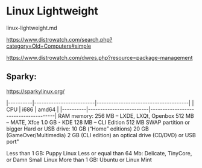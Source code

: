 # Linux Lightweight

linux-lightweight.md

https://www.distrowatch.com/search.php?category=Old+Computers#simple

https://www.distrowatch.com/dwres.php?resource=package-management

## Sparky:

https://sparkylinux.org/

|----------|-------------------------|--------------------------------------|
| CPU      | i686                    | amd64                                |
|----------|-------------------------|--------------------------------------|
RAM memory:
256 MB – LXDE, LXQt, Openbox
512 MB – MATE, Xfce
1.0 GB - KDE
128 MB – CLI Edition
512 MB SWAP partition or bigger
Hard or USB drive:
10 GB (“Home” editions)
20 GB (GameOver/Multimedia)
2 GB (CLI edition)
an optical drive (CD/DVD) or USB port"


Less than 1 GB: Puppy Linux
Less or equal than 64 Mb: Delicate, TinyCore, or Damn Small Linux
More than 1 GB: Ubuntu or Linux Mint